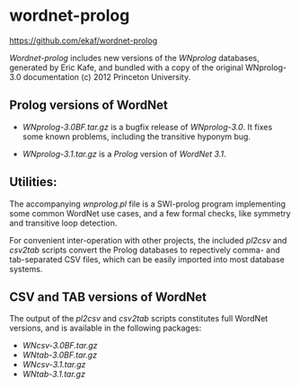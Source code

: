 # wordnet-prolog

https://github.com/ekaf/wordnet-prolog

*Wordnet-prolog* includes new versions of the _WNprolog_ databases,
generated by Eric Kafe, and bundled with a copy of the original
WNprolog-3.0 documentation (c) 2012 Princeton University.


## Prolog versions of WordNet

* _WNprolog-3.0BF.tar.gz_ is a bugfix release of _WNprolog-3.0_.
  It fixes some known problems, including the transitive hyponym bug.

* _WNprolog-3.1.tar.gz_ is a _Prolog_ version of _WordNet 3.1_.


## Utilities:

The accompanying _wnprolog.pl_ file is a SWI-prolog program 
implementing some common WordNet use cases, and a few formal checks, 
like symmetry and transitive loop detection.

For convenient inter-operation with other projects, the included  _pl2csv_ and _csv2tab_ scripts
convert the Prolog databases to repectively comma- and tab-separated CSV files, 
which can be easily imported into most database systems.


## CSV and TAB versions of WordNet

The output of the _pl2csv_ and _csv2tab_ scripts constitutes full WordNet versions, 
and is available in the following packages:

* _WNcsv-3.0BF.tar.gz_
* _WNtab-3.0BF.tar.gz_
* _WNcsv-3.1.tar.gz_
* _WNtab-3.1.tar.gz_
